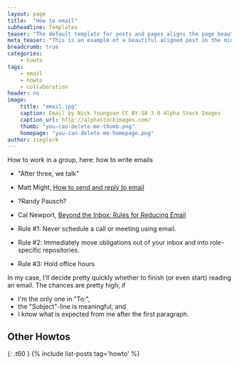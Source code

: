 ```yaml
---
layout: page
title:  "How to email"
subheadline: Templates
teaser: "The default template for posts and pages aligns the page beautifully in the middle. <strong>But</strong> you can customize posts/pages easily via switches in the front matter to <em>get a sidebar</em> and/or to <em>turn off meta-information</em> at the end of the page like categories, tags and dates."
meta_teaser: "This is an example of a beautiful aligned post in the middle. There is no sidebar to distract the reader. The difference to the Page-Template is, that you find meta-information at the bottom of the post."
breadcrumb: true
categories:
    - howto
tags:
    - email
    - howto
    - collaboration
header: no
image:
    title: "email.jpg"
    caption: Email by Nick Youngson CC BY-SA 3.0 Alpha Stock Images
    caption_url: http://alphastockimages.com/
    thumb: "you-can-delete-me-thumb.png"
    homepage: "you-can-delete-me-homepage.png"
author: zieglerk
---
```


How to work in a group, here: how to write emails

- "After three, we talk"
- Matt Might, [How to send and reply to email](https://matt.might.net/articles/how-to-email/)
- ?Randy Pausch?
- Cal Newport, [Beyond the Inbox: Rules for Reducing Email](
  https://www.calnewport.com/blog/2020/04/14/beyond-the-inbox-rules-for-reducing-email/)

- Rule #1: Never schedule a call or meeting using email.
- Rule #2: Immediately move obligations out of your inbox and into
role-specific repositories.
- Rule #3: Hold office hours

In my case, I'll decide pretty quickly whether to finish (or even
start) reading an email. The chances are pretty high, if
- I'm the only one in "To:",
- the "Subject"-line is meaningful, and
- I know what is expected from me after the first paragraph.


## Other Howtos

{: .t60 }
{% include list-posts tag='howto' %}
